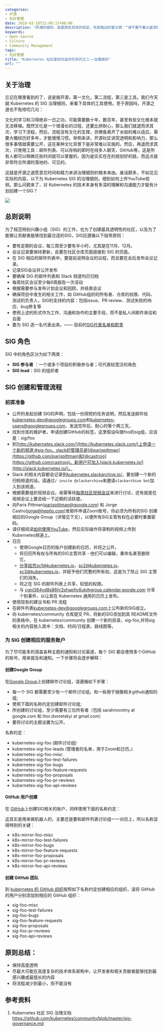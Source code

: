 ```yaml
---
categories:
- 开源
- 社区管理
date: 2018-03-18T22:09:17+08:00
description: "所谓的细则，就是那些具体的规定，恍若路边的警示牌：“请不要不戴头盔驾驶摩托车”！“请不要酒后驾车”！细则思考之上，是有个大前提的，比如说要珍惜生命！那么热爱自由呢？"
keywords:
- Open Source
- Culture
- Community Management
tags:
- 社区管理
title: "Kubernetes 社区是如何运作的系列之三——治理细则"
url: ""
---
```

## 关于治理

忘记在哪里看到的了，说是搞开源，第一文化，第二流程，第三是工具。我们今天就 Kubernetes 的 SIG 治理细则，来看下具体的工具使用。至于原因吗，开源之道也不免唠叨几句：

文化的学习和习得绝非一日之功，可能需要数十年，数百年，甚至有些文化根本就无法移植。既然文化是一个很漫长的过程，还要比拼耐心，那么我们就退而求其次，学习下流程，然后，流程没有文化的支撑，仿佛鱼离开了水般的难以适应，需要大概经历好多年，才能慢慢习惯。举例来讲，开源社区讲究透明和影响力，那么很多事情就需要公开，这在某种文化背景下是非常难以实施的。然后，再退而求其次，只使用工具：邮件列表、可以存档的即时在线多人聊天、GitHub等，这是所有人都可以稍微花些时间就可以掌握的，因为是实实在在的规划好的路，而这点是非常符合所谓的落地的、可见的。

这就是开源之道愿意花时间和精力来讲治理细则的根本来由。废话颇多，不如见见实际的内容，以下为 Kubernetes SIG 的治理细则，细到如何上传YouTube视频。那么问题来了，对 Kubernetes 的技术本身有多深的理解和沟通能力才能有计划创建一个SIG？

![](http://i.imgur.com/WtQUow0.jpg?1)

## 总则说明

为了规范特别兴趣小组（SIG）的工作，也为了创建最具透明性的社区，以及为了能够让贡献者能够找到最合适的SIG，SIG应遵循以下指导原则：

* 要有定期的会议，每三周至少要有半小时，尤其是在11月、12月。
* 会议记录要保持更新，且要在社区仓库页面链接到 SIG 的页面。
* 在 SIG 相应的邮件列表中，要提前说明会议的议程，而且要在会后发布会议记录。
* 记录SIG会议并公开发布
* 要确保 SIG 的邮件列表和 Slack 频道均已归档
* 每周社区会议至少每6周报告一次活动
* 根据需要参与发布计划会议和回顾，并结束会议
* 确保项目中发生的相关工作，如 GitHub组织的所有者、仓库的权限、代码、测试的负责人，SIG的支持的内容：包括issue、PR review、测试失败的响应、bug修复等
* 使用上述的形式作为工作、沟通和协作的主要手段，而不是私人间邮件来往和会面
* 要为 SIG 选一名代表出来。—— 目前的[SIG代表名单和职责](https://github.com/kubernetes/community/blob/master/sig-product-management/SIG%20PM%20representatives.md)

## SIG 角色

SIG 中的角色区分为如下两类：

* **SIG 参与者** ：一个或多个项目的积极参与者；可代表较宽泛的角色
* **SIG lead**：SIG 的组织者

## SIG 创建和管理流程

### 前提准备

* 公开的发起创建 SIG的声明，包括一份简短的任务说明，然后发送邮件给[kubernetes-dev@googlegroups.com](mailto:kubernetes-dev@googlegroups.com)和[kubernetes-users@googlegroups.com](mailto:kubernetes-users@googlegroups.com)，发送完毕后，耐心的等个两三天。
* 找到仓库的维护者，申请创建GitHub的标签，这里假设叫做foo的sig组，应该是：sig/foo
* 到[http://kubernetes.slack.com/](http://kubernetes.slack.com/)上申请一个新的频道:#sig-foo，slack的管理员是[@parispittman](https://github.com/parispittman)和[@castrojo](https://github.com/castrojo)。新用户可加入[slack.kubernetes.io/](http://slack.kubernetes.io/)。
* Slack 的相关内容都会记录到[kubernetes.slackarchive.io/](http://kubernetes.slackarchive.io/)，要创建一个新的归档频道的话，请通过```/ invite @slackarchive```来邀请```slackarchive bot```加入到该频道。
* 根据需要组织视频会议。毋需等待[每周社区视频会议](https://github.com/kubernetes/community/blob/master/community/README.md)来进行讨论，还有就是在视频会议上要总结一下近期的活跃度。
* 向Paris Pittman(parispittman@google.com) 和 Jorge Castro(jorge@heptio.com)发邮件申请Zoom账号，你必须为所有的SIG 创建相应的Google Group（详情见下文），以便所有SIG主管有权在必要时重置密码。
* 请仔细阅读[如何使用YouTube](https://github.com/kubernetes/community/blob/master/community/K8sYoutubeCollaboration.md)，然后实际操作将录制的视频上传到Kubernetes频道上。
* 日历
    - 使用Google日历的账户创建新的日历，并将之公开。
    - 将日历所有权与所有的SIG主管共享 - 他们可以编辑，重命名甚至删除它。
    - 分享给您sc1@kubernetes.io，sc2@kubernetes.io，sc3@kubernetes.io，并赋予他们完整的所有权。这是为了防止 SIG 主管们的消失。
    - 将之在 SIG 的邮件列表上共享，较低的权限。
    - 与 cgnt364vd8s86hr2phapfjc6uk@group.calendar.google.com 分享个别事件，以让其在 Kubernetes 通用的日历上发布。
* 使用现有的建议书和 PR 流程
* 在邮件列表[kubernetes-dev@googlegroups.com](mailto:kubernetes-dev@googlegroups.com)上公布新的SIG成立。
* 向 kubernetes/community 仓库提交 PR，将新的SIG添加到其 README文件的表格中。在 kubernetes/community 创建一个新的目录，sig-foo,并将sig相关的内容放入其中：文档、时间/日程表、路线图等。

### 为 SIG 创建相应的服务账户

为了尽可能多的涵盖各种主题的通知和讨论渠道，每个 SIG 都会使用多个GitHub的账号，用来提及和通知。一下步骤将会逐步解释：

#### 创建Google Group

在[Google Group](https://groups.google.com/forum/#!creategroup)上创建邮件讨论组，请遵循如下步骤：

* 每一个 SIG 都需要至少有一个邮件讨论组，和一些用于镜像相关github通知的组;
* 使用下面的名称约定创建邮件讨论组;
* 所创建的讨论组，至少需要有三位所有者（包括 sarahnovotny at google.com 和 ihor.dvoretskyi at gmail.com）
* 要将讨论的主题设置为公开。

名称约定：

* kubernetes-sig-foo (邮件讨论组)
* kubernetes-sig-foo-leads (管理者的名单，用于Zoom和日历。)
* kubernetes-sig-foo-misc
* kubernetes-sig-foo-test-failures
* kubernetes-sig-foo-bugs
* kubernetes-sig-foo-feature-requests
* kubernetes-sig-foo-proposals
* kubernetes-sig-foo-pr-reviews
* kubernetes-sig-foo-api-reviews

#### GitHub 用户创建

在 [GitHub](https://github.com/join)上创建SIG相关的账户，同样使用下面的名称约定：

这其实是用来做机器人的，主要还是要和邮件列表讨论组一一对应上，所以名称显得特别的关键：

* k8s-mirror-foo-misc
* k8s-mirror-foo-test-failures
* k8s-mirror-foo-bugs
* k8s-mirror-foo-feature-requests
* k8s-mirror-foo-proposals
* k8s-mirror-foo-pr-reviews
* k8s-mirror-foo-api-reviews

#### 创建 GitHub 团队

到 [kubernetes 的 GitHub 组织](https://github.com/orgs/kubernetes/new-team)按照如下名称约定创建相应的组织，请将 GitHub 的用户分别添加到相应的 GitHub 组织：

* sig-foo-misc
* sig-foo-test-failures
* sig-foo-bugs
* sig-foo-feature-requests
* sig-foo-proposals
* sig-foo-pr-reviews
* sig-foo-api-reviews

## 原则总结：

* 保持高度透明
* 尽最大可能在高度复杂的技术体系架构中，让开发者和相关贡献者能够找到最感兴趣或最擅长的内容
* 将流程减少到最小，但不能没有


## 参考资料

1. Kubernetes 社区 SIG 治理文档 https://github.com/kubernetes/community/blob/master/sig-governance.md
